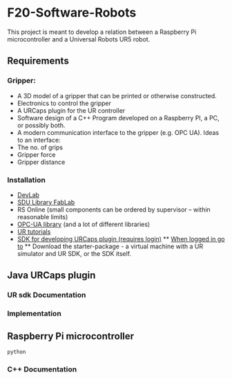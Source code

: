 # F20-Software-Robots
This project is meant to develop a relation between a Raspberry Pi microcontroller and a Universal Robots UR5 robot.

## Requirements
### Gripper:
* A 3D model of a gripper that can be printed or otherwise constructed.
* Electronics to control the gripper
* A URCaps plugin for the UR controller
* Software design of a C++ Program developed on a Raspberry PI, a PC, or possibly both.
* A modern communication interface to the gripper (e.g. OPC UA). Ideas to an interface:
* The no. of grips
* Gripper force
* Gripper distance

### Installation
* [DevLab](http://devlab.sdu.dk)
* [SDU Library FabLab](http://www.sdu.dk/da/fablab)
* RS Online (small components can be ordered by supervisor – within reasonable limits)
* [OPC-UA library](http://freeopcua.github.io/) (and a lot of different libraries)
* [UR tutorials](https://www.universal-robots.com/academy/)
* [SDK for developing URCaps plugin (requires login)](https://www.universal-robots.com/plus/developer/)
** [When logged in go to](http://forum.universal-robots.com/t/release-of-polyscope-3-5-and-sdk-1-2/1365)
** Download the starter-package - a virtual machine with a UR simulator and UR
SDK, or the SDK itself.


## Java URCaps plugin

### UR sdk Documentation

### Implementation

## Raspberry Pi microcontroller

```
python
```

### C++ Documentation
